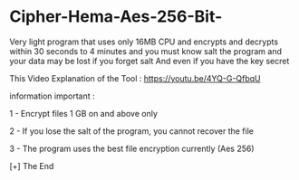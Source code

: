 # Cipher-Hema-Aes-256-Bit-
Very light program that uses only 16MB CPU and encrypts and decrypts within 30 seconds to 4 minutes and you must know salt the program and your data may be lost if you forget salt And even if you have the key secret

This Video Explanation of the Tool : https://youtu.be/4YQ-G-QfbqU

 information important :

1 - Encrypt files 1 GB on and above only

2 - If you lose the salt of the program, you cannot recover the file

3 - The program uses the best file encryption currently (Aes 256)

[+] The End 
